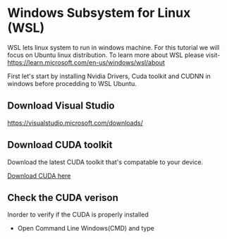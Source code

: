 # **Windows Subsystem for Linux (WSL)**

WSL lets linux system to run in windows machine. For this tutorial we will focus on Ubuntu linux distribution.
To learn more about WSL please visit- https://learn.microsoft.com/en-us/windows/wsl/about

First let's start by installing Nvidia Drivers, Cuda toolkit and CUDNN in windows before procedding to WSL Ubuntu.


## Download Visual Studio

https://visualstudio.microsoft.com/downloads/

## Download CUDA toolkit

Download the latest CUDA toolkit that's compatable to your device.

[Download CUDA here](https://developer.nvidia.com/cuda-downloads?target_os=Windows&target_arch=x86_64&target_version=11&target_type=exe_network)

## Check the CUDA verison

Inorder to verify if the CUDA is properly installed


* Open Command Line Windows(CMD) and type
